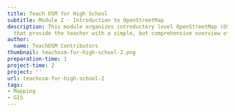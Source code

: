 ```yaml
---
title: Teach OSM for High School
subtitle: Module 2 - Introduction to OpenStreetMap
description: This module organizes introductory level OpenStreetMap (OSM) resources
  that provide the teacher with a simple, but comprehensive overview of the OSM project.
author:
  name: TeachOSM Contributors
thumbnail: teachosm-for-high-school-2.png
preparation-time: 1
project-time: 2
project: ''
url: teachosm-for-high-school-2
tags:
- Mapping
- GIS
---
```


